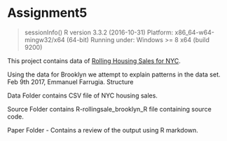 # Assignment5

> sessionInfo()
R version 3.3.2 (2016-10-31)
Platform: x86_64-w64-mingw32/x64 (64-bit)
Running under: Windows >= 8 x64 (build 9200)

This project contains data of [Rolling Housing Sales for NYC](http://www1.nyc.gov/home/search/index.page?search-terms=Rolling+sales+update).

Using the data for Brooklyn we attempt to explain patterns in the data set.
Feb 9th 2017, Emmanuel Farrugia.
Structure

Data Folder contains CSV file of NYC housing sales. 

Source Folder contains R-rollingsale_brooklyn_R file containing source code.

Paper Folder - Contains a review of the output using R markdown.
